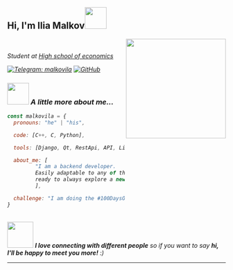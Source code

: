 <h2> Hi, I'm Ilia Malkov<img src="https://media.giphy.com/media/mGcNjsfWAjY5AEZNw6/giphy.gif" width="50"></h2>
<img align='right' src="https://media.tenor.com/6JptszQgCnkAAAAi/text-work.gif" width="230">
<br>
<p><em>Student at <a href="https://www.hse.ru/">High school of economics</a></br>

[![Telegram: malkovila](https://img.shields.io/badge/Ask%20me-anything-1abc9c.svg)](https://t.me/malkovila)
[![GitHub](https://img.shields.io/github/followers/malkovila?label=follow&style=social)](https://github.com/malkovila)

### <img src="https://media.giphy.com/media/VgCDAzcKvsR6OM0uWg/giphy.gif" width="50"> A little more about me...  

```javascript
const malkovila = {
  pronouns: "he" | "his",

  code: [C++, C, Python],

  tools: [Django, Qt, RestApi, API, Linux, Flask, SQL, MySQL, PostgreSQL, Git],

  about_me: [
	     "I am a backend developer.
	     Easily adaptable to any of the most complex tasks,
	     ready to always explore a new technology stack."
	     ],

  challenge: "I am doing the #100DaysOfCode challenge focused on Cpp and Python"
}
```
<br>
<img src="https://media.giphy.com/media/LnQjpWaON8nhr21vNW/giphy.gif" width="60"> <em><b>I love connecting with different people</b> so if you want to say <b>hi, I'll be happy to meet you more!</b> :)</em>

---
